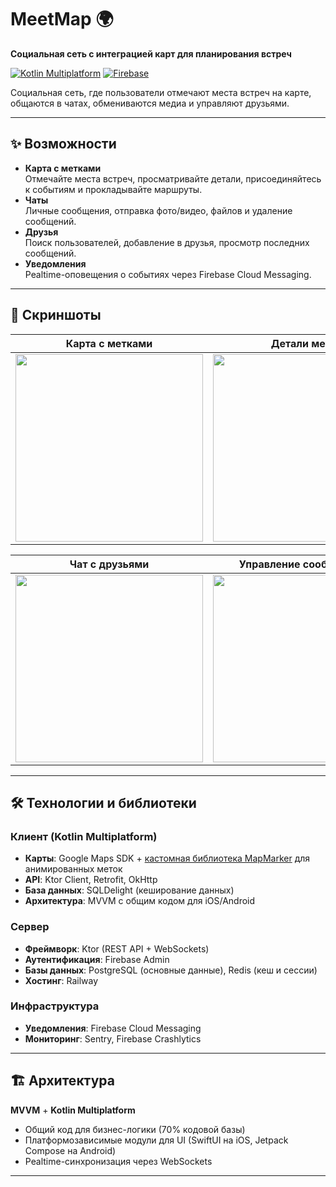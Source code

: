 # MeetMap 🌍  
**Социальная сеть с интеграцией карт для планирования встреч**

[![Kotlin Multiplatform](https://img.shields.io/badge/Kotlin-Multiplatform-%237F52FF?logo=kotlin)](https://kotlinlang.org/docs/multiplatform.html)
[![Firebase](https://img.shields.io/badge/Firebase-Cloud_Service-%23FFCA28?logo=firebase)](https://firebase.google.com/)

Социальная сеть, где пользователи отмечают места встреч на карте, общаются в чатах, обмениваются медиа и управляют друзьями.

---

## ✨ Возможности
- **Карта с метками**  
  Отмечайте места встреч, просматривайте детали, присоединяйтесь к событиям и прокладывайте маршруты.
- **Чаты**  
  Личные сообщения, отправка фото/видео, файлов и удаление сообщений.
- **Друзья**  
  Поиск пользователей, добавление в друзья, просмотр последних сообщений.
- **Уведомления**  
  Реaltime-оповещения о событиях через Firebase Cloud Messaging.

---

## 📸 Скриншоты

| Карта с метками | Детали метки | Список друзей |
|-----------------|--------------|----------------|
| <img src="https://github.com/user-attachments/assets/dfe25d18-dc11-4b92-9302-8e5a738cc5c3" width="300"> | <img src="https://github.com/user-attachments/assets/9dcb4214-f2df-4ac2-a201-6a6b61a1ce4d" width="300"> | <img src="https://github.com/user-attachments/assets/da9272dc-ea7f-4cd4-80ad-2136392bc567" width="300"> |

| Чат с друзьями | Управление сообщениями |
|---------------|------------------------|
| <img src="https://github.com/user-attachments/assets/c975b9c0-99e8-45ad-b5a0-62156486e3bb" width="300"> | <img src="https://github.com/user-attachments/assets/db55c2cb-9472-4e3f-bc2d-36abc60d1871" width="300"> |

---

## 🛠 Технологии и библиотеки

### Клиент (Kotlin Multiplatform)
- **Карты**: Google Maps SDK + [кастомная библиотека MapMarker](https://github.com/ILYAPROKOFEV101/mapmarker) для анимированных меток
- **API**: Ktor Client, Retrofit, OkHttp
- **База данных**: SQLDelight (кеширование данных)
- **Архитектура**: MVVM с общим кодом для iOS/Android

### Сервер
- **Фреймворк**: Ktor (REST API + WebSockets)
- **Аутентификация**: Firebase Admin
- **Базы данных**: PostgreSQL (основные данные), Redis (кеш и сессии)
- **Хостинг**: Railway

### Инфраструктура
- **Уведомления**: Firebase Cloud Messaging
- **Мониторинг**: Sentry, Firebase Crashlytics

---

## 🏗 Архитектура
**MVVM** + **Kotlin Multiplatform**  
- Общий код для бизнес-логики (70% кодовой базы)
- Платформозависимые модули для UI (SwiftUI на iOS, Jetpack Compose на Android)
- Реaltime-синхронизация через WebSockets

---





